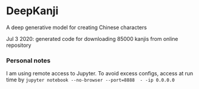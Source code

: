 # DeepKanji
A deep generative model for creating Chinese characters

Jul 3 2020: generated code for downloading 85000 kanjis from online repository

### Personal notes
I am using remote access to Jupyter. To avoid excess configs, access at run time by `jupyter notebook --no-browser --port=8888  -
-ip 0.0.0.0`
